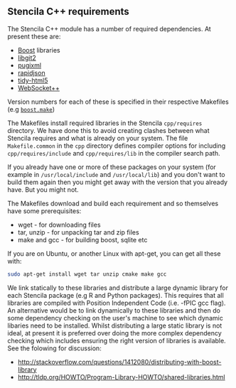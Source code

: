 ## Stencila C++ requirements

The Stencila C++ module has a number of required dependencies. At present these are:

* [Boost](http://www.boost.org/) libraries
* [libgit2](http://libgit2.github.com/)
* [pugixml](http://pugixml.org/)
* [rapidjson](https://code.google.com/p/rapidjson/)
* [tidy-html5](http://w3c.github.com/tidy-html5/)
* [WebSocket++](https://github.com/zaphoyd/websocketpp)

Version numbers for each of these is specified in their respective Makefiles (e.g [`boost.make`](boost.make))

The Makefiles install required libraries in the Stencila `cpp/requires` directory. We have done this to avoid creating clashes between what Stencila requires and what is already on your system. The file `Makefile.common` in the `cpp` directory defines compiler options for including `cpp/requires/include` and `cpp/requires/lib` in the compiler search path.

If you already have one or more of these packages on your system (for example in `/usr/local/include` and `/usr/local/lib`) and you don't want to build them again then you might get away with the version that you already have. But you might not.

The Makefiles download and build each requirement and so themselves have some prerequisites:

* wget - for downloading files
* tar, unzip - for unpacking tar and zip files
* make and gcc - for building boost, sqlite etc

If you are on Ubuntu, or another Linux with apt-get, you can get all these with:

```sh
sudo apt-get install wget tar unzip cmake make gcc
```

We link statically to these libraries and distribute a large dynamic library for each Stencila package (e.g R and Python packages). This requires that all libraries are compiled with Position Independent Code (i.e. -fPIC gcc flag). An alternative would be to link dynamically to these libraries and then do some dependency checking on the user's machine to see which dynamic libaries need to be installed. Whilst distributing a large static library is not ideal, at present it is preferred over doing the more complex dependency checking which includes ensuring the right version of libraries is available. See the folowing for discussion:

* http://stackoverflow.com/questions/1412080/distributing-with-boost-library
* http://tldp.org/HOWTO/Program-Library-HOWTO/shared-libraries.html
